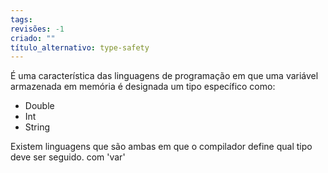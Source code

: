 ```yaml
---
tags: 
revisões: -1
criado: ""
título_alternativo: type-safety
---
```

É uma característica das linguagens de programação em que uma variável armazenada em memória é designada um tipo específico como: 
- Double
- Int
- String

Existem linguagens que são ambas em que o compilador define qual tipo deve ser seguido. com 'var'

